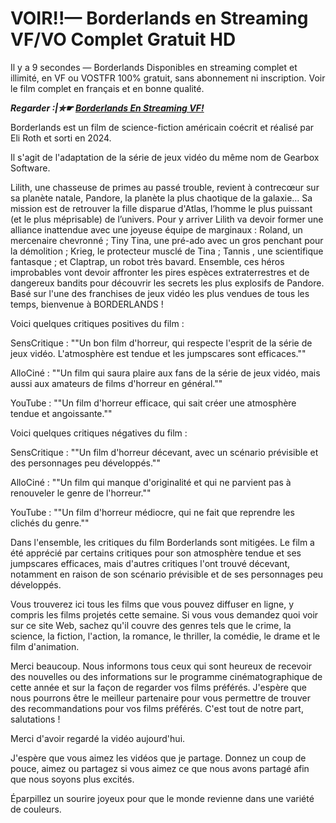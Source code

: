 # VOIR!!— Borderlands en Streaming VF/VO Complet Gratuit HD

Il y a 9 secondes — Borderlands Disponibles en streaming complet et illimité, en VF ou VOSTFR 100% gratuit, sans abonnement ni inscription. Voir le film complet en français et en bonne qualité.

*****Regarder :|✮☛ [Borderlands En Streaming VF!](https://getroku.xyz/fr/365177/borderlands)*****

Borderlands est un film de science-fiction américain coécrit et réalisé par Eli Roth et sorti en 2024.

Il s'agit de l'adaptation de la série de jeux vidéo du même nom de Gearbox Software.

Lilith, une chasseuse de primes au passé trouble, revient à contrecœur sur sa planète natale, Pandore, la planète la plus chaotique de la galaxie… Sa mission est de retrouver la fille disparue d'Atlas, l’homme le plus puissant (et le plus méprisable) de l’univers. Pour y arriver Lilith va devoir former une alliance inattendue avec une joyeuse équipe de marginaux : Roland, un mercenaire chevronné ; Tiny Tina, une pré-ado avec un gros penchant pour la démolition ; Krieg, le protecteur musclé de Tina ; Tannis , une scientifique fantasque ; et Claptrap, un robot très bavard. Ensemble, ces héros improbables vont devoir affronter les pires espèces extraterrestres et de dangereux bandits pour découvrir les secrets les plus explosifs de Pandore. Basé sur l'une des franchises de jeux vidéo les plus vendues de tous les temps, bienvenue à BORDERLANDS !

Voici quelques critiques positives du film :

SensCritique : ""Un bon film d'horreur, qui respecte l'esprit de la série de jeux vidéo. L'atmosphère est tendue et les jumpscares sont efficaces.""

AlloCiné : ""Un film qui saura plaire aux fans de la série de jeux vidéo, mais aussi aux amateurs de films d'horreur en général.""

YouTube : ""Un film d'horreur efficace, qui sait créer une atmosphère tendue et angoissante.""

Voici quelques critiques négatives du film :

SensCritique : ""Un film d'horreur décevant, avec un scénario prévisible et des personnages peu développés.""

AlloCiné : ""Un film qui manque d'originalité et qui ne parvient pas à renouveler le genre de l'horreur.""

YouTube : ""Un film d'horreur médiocre, qui ne fait que reprendre les clichés du genre.""

Dans l'ensemble, les critiques du film Borderlands sont mitigées. Le film a été apprécié par certains critiques pour son atmosphère tendue et ses jumpscares efficaces, mais d'autres critiques l'ont trouvé décevant, notamment en raison de son scénario prévisible et de ses personnages peu développés.

Vous trouverez ici tous les films que vous pouvez diffuser en ligne, y compris les films projetés cette semaine. Si vous vous demandez quoi voir sur ce site Web, sachez qu'il couvre des genres tels que le crime, la science, la fiction, l'action, la romance, le thriller, la comédie, le drame et le film d'animation.

Merci beaucoup. Nous informons tous ceux qui sont heureux de recevoir des nouvelles ou des informations sur le programme cinématographique de cette année et sur la façon de regarder vos films préférés. J'espère que nous pourrons être le meilleur partenaire pour vous permettre de trouver des recommandations pour vos films préférés. C'est tout de notre part, salutations !

Merci d'avoir regardé la vidéo aujourd'hui.

J'espère que vous aimez les vidéos que je partage. Donnez un coup de pouce, aimez ou partagez si vous aimez ce que nous avons partagé afin que nous soyons plus excités.

Éparpillez un sourire joyeux pour que le monde revienne dans une variété de couleurs.
